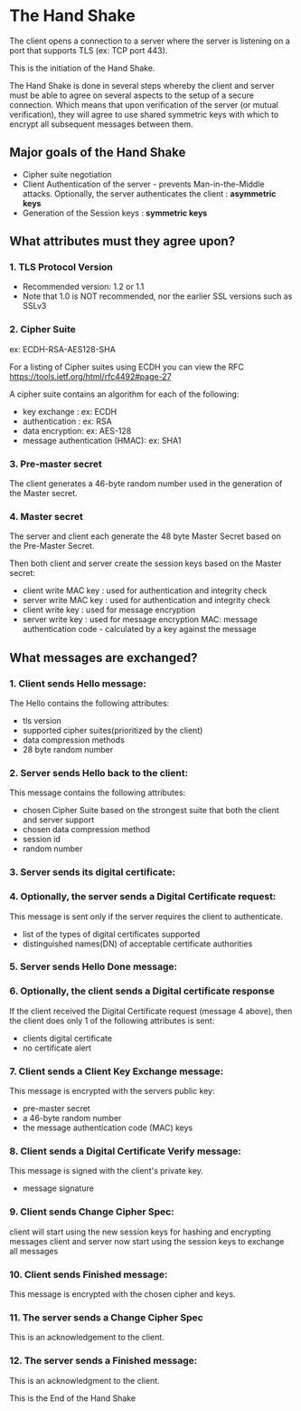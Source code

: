 
# The Hand Shake

The client opens a connection to a server where the server is listening on a port that supports TLS (ex: TCP port 443).

This is the initiation of the Hand Shake.

The Hand Shake is done in several steps whereby the client and server must be able to agree on several aspects to the setup
of a secure connection. Which means that upon verification of the server (or mutual verification), they will agree to use
shared symmetric keys with which to encrypt all subsequent messages between them.

## Major goals of the Hand Shake
- Cipher suite negotiation
- Client Authentication of the server - prevents Man-in-the-Middle attacks. Optionally, the server authenticates the client : **asymmetric keys**
- Generation of the Session keys : **symmetric keys**

## What attributes must they agree upon?

### 1. TLS Protocol Version
* Recommended version: 1.2 or 1.1
* Note that 1.0 is NOT recommended, nor the earlier SSL versions such as SSLv3

### 2. Cipher Suite
ex: ECDH-RSA-AES128-SHA

For a listing of Cipher suites using ECDH you can view the RFC https://tools.ietf.org/html/rfc4492#page-27

A cipher suite contains an algorithm for each of the following:
* key exchange : ex: ECDH
* authentication : ex: RSA
* data encryption: ex: AES-128
* message authentication (HMAC): ex: SHA1

### 3. Pre-master secret
The client generates a 46-byte random number used in the generation of the Master secret.

### 4. Master secret
The server and client each generate the 48 byte Master Secret based on the Pre-Master Secret.

Then both client and server create the session keys based on the Master secret:
- client write MAC key : used for authentication and integrity check
- server write MAC key : used for authentication and integrity check
- client write key : used for message encryption
- server write key : used for message encryption
MAC:  message authentication code - calculated by a key against the message

## What messages are exchanged?

### 1. Client sends Hello message:
The Hello contains the following attributes:
* tls version
* supported cipher suites(prioritized by the client)
* data compression methods
* 28 byte random number

### 2. Server sends Hello back to the client:
This message contains the following attributes:
* chosen Cipher Suite based on the strongest suite that both the client and server support 
* chosen data compression method
* session id
* random number

### 3. Server sends its digital certificate:

### 4. Optionally, the server sends a Digital Certificate request:
This message is sent only if the server requires the client to authenticate.
* list of the types of digital certificates supported
* distinguished names(DN) of acceptable certificate authorities

### 5. Server sends Hello Done message:

### 6. Optionally, the client sends a Digital certificate response
If the client received the Digital Certificate request (message 4 above), then the client does only 1 of the following attributes is sent:
* clients digital certificate
* no certificate alert

### 7. Client sends a Client Key Exchange message:
This message is encrypted with the servers public key:
* pre-master secret
* a 46-byte random number 
* the message authentication code (MAC) keys

### 8. Client sends a Digital Certificate Verify message:
This message is signed with the client's private key.
* message signature

### 9. Client sends Change Cipher Spec:
client will start using the new session keys for hashing and encrypting messages
client and server now start using the session keys to exchange all messages

### 10. Client sends Finished message:
This message is encrypted with the chosen cipher and keys.

### 11. The server sends a Change Cipher Spec
This is an acknowledgement to the client.

### 12. The server sends a Finished message:
This is an acknowledgment to the client.

This is the End of the Hand Shake




